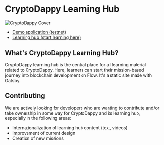 # CryptoDappy Learning Hub

![CryptoDappy Cover](https://d1mtab9ltfdpua.cloudfront.net/images/Cover.jpg)

* [Demo application (testnet)](https://www.cryptodappy.com)
* [Learning hub (start learning here)](https://demo.cryptodappy.com)

## What's CryptoDappy Learning Hub?

CryptoDappy learning hub is the central place for all learning material related to CryptoDappy. Here, learners can start their mission-based journey into blockchain development on Flow. It's a static site made with Gatsby.

## Contributing

We are actively looking for developers who are wanting to contribute and/or take
ownership in some way for CryptoDappy and its learning hub, especially in the following areas:

* Internationalization of learning hub content (text, videos)
* Improvement of current design
* Creation of new missions



